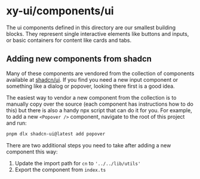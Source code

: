 # xy-ui/components/ui

The ui components defined in this directory are our smallest building blocks.
They represent single interactive elements like buttons and inputs, or basic
containers for content like cards and tabs.

## Adding new components from shadcn

Many of these components are vendored from the collection of components available
at [shadcn/ui](https://ui.shadcn.com). If you find you need a new input component
or something like a dialog or popover, looking there first is a good idea.

The easiest way to vendor a new component from the collection is to manually copy
over the source (each component has instructions how to do this) but there is also
a handy npx script that can do it for you. For example, to add a new `<Popover />`
component, navigate to the root of this project and run:

```sh
pnpm dlx shadcn-ui@latest add popover
```

There are two additional steps you need to take after adding a new component
this way:

1. Update the import path for `cn` to `'../../lib/utils'`
2. Export the component from `index.ts`
